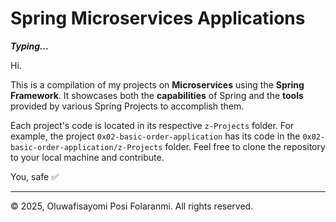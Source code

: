 # **Spring Microservices Applications**

***Typing...***

Hi.

This is a compilation of my projects on **Microservices** using the **Spring Framework**. It showcases both the **capabilities** of Spring and the **tools** provided by various Spring Projects to accomplish them.

Each project's code is located in its respective `z-Projects` folder. For example, the project `0x02-basic-order-application` has its code in the `0x02-basic-order-application/z-Projects` folder. Feel free to clone the repository to your local machine and contribute.

You, safe ✅ 

---

&copy; 2025, Oluwafisayomi Posi Folaranmi. All rights reserved.
